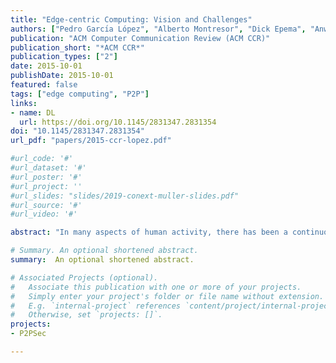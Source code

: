 ```yaml
---
title: "Edge-centric Computing: Vision and Challenges"
authors: ["Pedro Garcı́a López", "Alberto Montresor", "Dick Epema", "Anwitaman Datta", "Teruo Higashino", "Adriana Iamnitchi", "Marinho Barcellos", "Pascal Felber", "Etienne Rivière"]
publication: "ACM Computer Communication Review (ACM CCR)"
publication_short: "*ACM CCR*"
publication_types: ["2"]
date: 2015-10-01
publishDate: 2015-10-01
featured: false
tags: ["edge computing", "P2P"]
links:
- name: DL
  url: https://doi.org/10.1145/2831347.2831354
doi: "10.1145/2831347.2831354"
url_pdf: "papers/2015-ccr-lopez.pdf"

#url_code: '#'
#url_dataset: '#'
#url_poster: '#'
#url_project: ''
#url_slides: "slides/2019-conext-muller-slides.pdf"
#url_source: '#'
#url_video: '#'

abstract: "In many aspects of human activity, there has been a continuous struggle between the forces of centralization and decentralization. Computing exhibits the same phenomenon; we have gone from mainframes to PCs and local networks in the past, and over the last decade we have seen a centralization and consolidation of services and applications in data centers and clouds. We position that a new shift is necessary. Technological advances such as powerful dedicated connection boxes deployed in most homes, high capacity mobile end-user devices and powerful wireless networks, along with growing user concerns about trust, privacy, and autonomy requires taking the control of computing applications, data, and services away from some central nodes (the “core”) to the other logical extreme (the “edge”) of the Internet. We also position that this development can help blurring the boundary between man and machine, and embrace social computing in which humans are part of the computation and decision making loop, resulting in a human-centered system design. We refer to this vision of human-centered edge-device based computing as Edge-centric Computing. We elaborate in this position paper on this vision and present the research challenges associated with its implementation."

# Summary. An optional shortened abstract.
summary:  An optional shortened abstract.

# Associated Projects (optional).
#   Associate this publication with one or more of your projects.
#   Simply enter your project's folder or file name without extension.
#   E.g. `internal-project` references `content/project/internal-project/index.md`.
#   Otherwise, set `projects: []`.
projects:
- P2PSec

---
```






